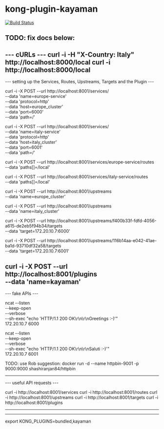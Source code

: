 kong-plugin-kayaman
===================
[![Build Status](https://travis-ci.com/kayaman/kong-plugin-kayaman.svg?branch=master)](https://travis-ci.com/kayaman/kong-plugin-kayaman)


## TODO: fix docs below:

--- cURLs --- 
curl -i -H "X-Country: Italy" http://localhost:8000/local
curl -i http://localhost:8000/local
---

--- setting up the Services, Routes, Upstreams, Targets and the Plugin ---

curl -i -X POST --url http://localhost:8001/services/ \
                --data 'name=europe-service' \
                --data 'protocol=http' \
                --data 'host=europe_cluster' \
                --data 'port=6000' \
                --data 'path=/'

curl -i -X POST --url http://localhost:8001/services/ \
                --data 'name=italy-service' \
                --data 'protocol=http' \
                --data 'host=italy_cluster' \
                --data 'port=6001' \
                --data 'path=/'

curl -i -X POST --url http://localhost:8001/services/europe-service/routes \
                --data 'paths[]=/local'

curl -i -X POST --url http://localhost:8001/services/italy-service/routes \
                --data 'paths[]=/local'

curl -i -X POST --url http://localhost:8001/upstreams \
                --data 'name=europe_cluster'

curl -i -X POST --url http://localhost:8001/upstreams \
                --data 'name=italy_cluster'                

curl -i -X POST --url http://localhost:8001/upstreams/f400b33f-fdfd-4056-a615-de2eb5f94b34/targets \
                --data 'target=172.20.10.7:6000'

curl -i -X POST --url http://localhost:8001/upstreams/116b14aa-e042-41ae-ba1d-93710df32a58/targets \
                --data 'target=172.20.10.7:6001'



curl -i -X POST --url http://localhost:8001/plugins \
                --data 'name=kayaman'
---

--- fake APIs ---

ncat --listen \
     --keep-open \
     --verbose \
     --sh-exec "echo 'HTTP/1.1 200 OK\r\n\r\nGreetings :-)'" \
     172.20.10.7 6000

ncat --listen \
     --keep-open \
     --verbose \
     --sh-exec "echo 'HTTP/1.1 200 OK\r\n\r\nSaluti :-)'" \
     172.20.10.7 6001


TODO: use Rob suggestion:
 docker run -d --name httpbin-9001 -p 9000:9000 shashiranjan84/httpbin

---

--- useful API requests ---

curl -i http://localhost:8001/services
curl -i http://localhost:8001/routes
curl -i http://localhost:8001/upstreams
curl -i http://localhost:8001/targets
curl -i http://localhost:8001/plugins

---

---

export KONG_PLUGINS=bundled,kayaman




